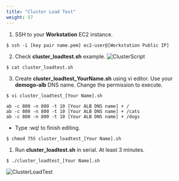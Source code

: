 ```yaml
---
title: "Cluster Load Test"
weight: 57
---
```


1.	SSH to your **Workstation** EC2 instance.
~~~
$ ssh -i [key pair name.pem] ec2-user@[Workstation Public IP]
~~~

2.  Check **cluster_loadtest.sh** example. 
![ClusterScript](/images/autoscale/cluster/cluster_load_test_1.png)
~~~
$ cat cluster_loadtest.sh
~~~

3. Create **cluster_loadtest_YourName.sh** using vi editor. Use your **demogo-alb** DNS name. Change the permission to execute. 

~~~
$ vi cluster_loadtest_[Your Name].sh
~~~

~~~
ab -c 800 -n 800 -t 10 [Your ALB DNS name] + /
ab -c 800 -n 800 -t 10 [Your ALB DNS name] + /cats
ab -c 800 -n 800 -t 10 [Your ALB DNS name] + /dogs
~~~

* Type :wq! to finish editing.

~~~
$ chmod 755 cluster_loadtest_[Your Name].sh
~~~

1. Run **cluster_loadtest.sh** in serial. At least 3 minutes.  


~~~ 
$ ./cluster_loadtest_[Your Name].sh 
~~~
![ClusterLoadTest](/images/autoscale/cluster/cluster_load_test_2.png)